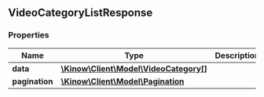 ## VideoCategoryListResponse

### Properties
Name | Type | Description | Notes
------------ | ------------- | ------------- | -------------
**data** | [**\Kinow\Client\Model\VideoCategory[]**](#VideoCategory) |  | [optional] 
**pagination** | [**\Kinow\Client\Model\Pagination**](#Pagination) |  | [optional] 


